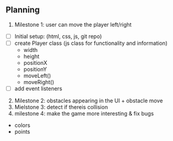 ## Planning

1. Milestone 1: user can move the player left/right

- [ ] Initial setup: (html, css, js, git repo)
- [ ] create Player class (js class for functionality and information)
  - width
  - height
  - positionX
  - positionY
  - moveLeft()
  - moveRight()
- [ ] add event listeners

2. Milestone 2: obstacles appearing in the UI + obstacle move
3. Mielstone 3: detect if thereis collision
4. milestone 4: make the game more interesting & fix bugs

- colors
- points
